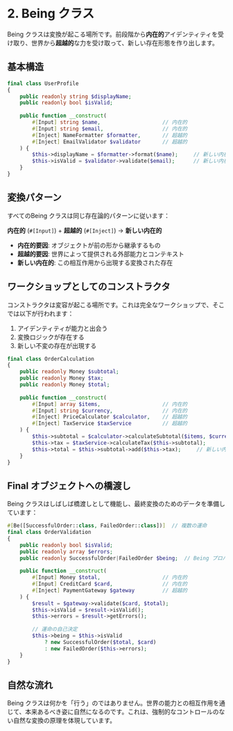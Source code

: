 # 2. Being クラス

Being クラスは変換が起こる場所です。前段階から**内在的**アイデンティティを受け取り、世界から**超越的**な力を受け取って、新しい存在形態を作り出します。

## 基本構造

```php
final class UserProfile
{
    public readonly string $displayName;
    public readonly bool $isValid;
    
    public function __construct(
        #[Input] string $name,                    // 内在的
        #[Input] string $email,                   // 内在的
        #[Inject] NameFormatter $formatter,       // 超越的
        #[Inject] EmailValidator $validator       // 超越的
    ) {
        $this->displayName = $formatter->format($name);     // 新しい内在的
        $this->isValid = $validator->validate($email);      // 新しい内在的
    }
}
```

## 変換パターン

すべてのBeing クラスは同じ存在論的パターンに従います：

**内在的** (`#[Input]`) + **超越的** (`#[Inject]`) → **新しい内在的**

- **内在的要因**: オブジェクトが前の形から継承するもの
- **超越的要因**: 世界によって提供される外部能力とコンテキスト
- **新しい内在的**: この相互作用から出現する変換された存在

## ワークショップとしてのコンストラクタ

コンストラクタは変容が起こる場所です。これは完全なワークショップで、そこでは以下が行われます：

1. アイデンティティが能力と出会う
2. 変換ロジックが存在する
3. 新しい不変の存在が出現する

```php
final class OrderCalculation
{
    public readonly Money $subtotal;
    public readonly Money $tax;
    public readonly Money $total;
    
    public function __construct(
        #[Input] array $items,                    // 内在的
        #[Input] string $currency,                // 内在的
        #[Inject] PriceCalculator $calculator,    // 超越的
        #[Inject] TaxService $taxService          // 超越的
    ) {
        $this->subtotal = $calculator->calculateSubtotal($items, $currency);
        $this->tax = $taxService->calculateTax($this->subtotal);
        $this->total = $this->subtotal->add($this->tax);     // 新しい内在的
    }
}
```

## Final オブジェクトへの橋渡し

Being クラスはしばしば橋渡しとして機能し、最終変換のためのデータを準備しています：

```php
#[Be([SuccessfulOrder::class, FailedOrder::class])]  // 複数の運命
final class OrderValidation
{
    public readonly bool $isValid;
    public readonly array $errors;
    public readonly SuccessfulOrder|FailedOrder $being;  // Being プロパティ
    
    public function __construct(
        #[Input] Money $total,                    // 内在的
        #[Input] CreditCard $card,                // 内在的
        #[Inject] PaymentGateway $gateway         // 超越的
    ) {
        $result = $gateway->validate($card, $total);
        $this->isValid = $result->isValid();
        $this->errors = $result->getErrors();
        
        // 運命の自己決定
        $this->being = $this->isValid 
            ? new SuccessfulOrder($total, $card)
            : new FailedOrder($this->errors);
    }
}
```

## 自然な流れ

Being クラスは何かを「行う」のではありません。世界の能力との相互作用を通じて、本来あるべき姿に自然になるのです。これは、強制的なコントロールのない自然な変換の原理を体現しています。